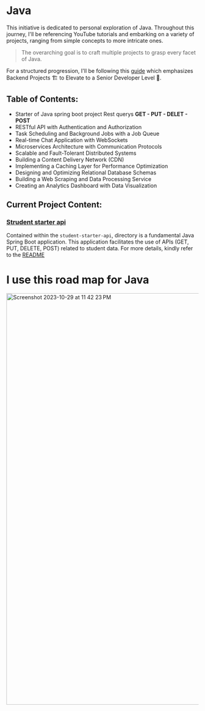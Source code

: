 # Java
This initiative is dedicated to personal exploration of Java. Throughout this journey, I'll be referencing YouTube tutorials and embarking on a variety of projects, ranging from simple concepts to more intricate ones.

> The overarching goal is to craft multiple projects to grasp every facet of Java.

For a structured progression, I'll be following this [guide](https://bootcamp.uxdesign.cc/10-backend-projects-%EF%B8%8F-for-transitioning-to-a-senior-level-developer-3391075935aa) which emphasizes Backend Projects 🏗️ to Elevate to a Senior Developer Level 🙌.

## Table of Contents:
- Starter of Java spring boot project Rest querys **GET - PUT - DELET - POST**
- RESTful API with Authentication and Authorization
- Task Scheduling and Background Jobs with a Job Queue
- Real-time Chat Application with WebSockets
- Microservices Architecture with Communication Protocols
- Scalable and Fault-Tolerant Distributed Systems
- Building a Content Delivery Network (CDN)
- Implementing a Caching Layer for Performance Optimization
- Designing and Optimizing Relational Database Schemas
- Building a Web Scraping and Data Processing Service
- Creating an Analytics Dashboard with Data Visualization


## Current Project Content:

### [Strudent starter api](/student-starter-api/)
 Contained within the  `student-starter-api`, directory is a fundamental Java Spring Boot application. This application facilitates the use of APIs (GET, PUT, DELETE, POST) related to student data. For more details, kindly refer to the [README](/student-starter-api/README.md)

# I use this road map for Java
<img width="1076" alt="Screenshot 2023-10-29 at 11 42 23 PM" src="https://github.com/adilmoumni/java-project/assets/49393758/dca6f013-2cef-4c71-9e2b-84e1ddbc02df">
